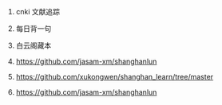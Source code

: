 1.  cnki 文献追踪


2. 每日背一句
3. 白云阁藏本
2. https://github.com/jasam-xm/shanghanlun
3. https://github.com/xukongwen/shanghan_learn/tree/master
4. https://github.com/jasam-xm/shanghanlun
